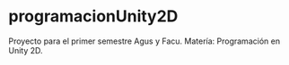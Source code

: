 # programacionUnity2D
Proyecto para el primer semestre Agus y Facu. Matería: Programación en Unity 2D.
